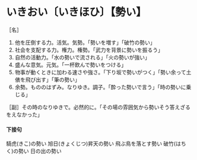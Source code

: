 # いきおい〔いきほひ〕【勢い】
［名］
1. 他を圧倒する力。活気。気勢。「勢いを増す」「破竹の勢い」
2. 社会を支配する力。権力。権勢。「武力を背景に勢いを振るう」
3. 自然の活動力。「水の勢いで流される」「火の勢いが強い」
4. 盛んな意気。元気。「一杯飲んで勢いをつける」
5. 物事が動くときに加わる速さや強さ。「下り坂で勢いがつく」「勢い余って土俵を飛び出す」「筆の勢い」
6. 余勢。もののはずみ。なりゆき。調子。「酔った勢いで言う」「時の勢いに乗じる」

［副］その時のなりゆきで。必然的に。「その場の雰囲気から勢いそう答えざるをえなかった」

#### 下接句
騎虎(きこ)の勢い
旭日(きょくじつ)昇天の勢い
飛ぶ鳥を落とす勢い
破竹(はちく)の勢い
日の出の勢い